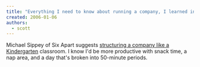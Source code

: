 ```yaml
---
title: "Everything I need to know about running a company, I learned in Kindergarten"
created: 2006-01-06
authors: 
  - scott
---
```


Michael Sippey of Six Apart suggests [structuring a company like a Kindergarten](http://sippey.typepad.com/filtered/2005/11/schoolwork.html) classroom. I know I'd be more productive with snack time, a nap area, and a day that's broken into 50-minute periods.
